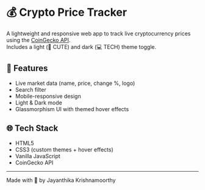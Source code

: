 # 💰 Crypto Price Tracker

A lightweight and responsive web app to track live cryptocurrency prices using the [CoinGecko API](https://www.coingecko.com/en/api).  
Includes a light (🌸 CUTE) and dark (💻 TECH) theme toggle.

## 🔧 Features
- Live market data (name, price, change %, logo)
- Search filter
- Mobile-responsive design
- Light & Dark mode
- Glassmorphism UI with themed hover effects

## 🌐 Tech Stack
- HTML5
- CSS3 (custom themes + hover effects)
- Vanilla JavaScript
- CoinGecko API




---

Made with 💜 by Jayanthika Krishnamoorthy

